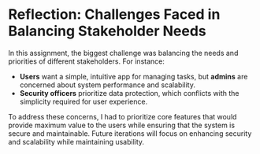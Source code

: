 
# Reflection: Challenges Faced in Balancing Stakeholder Needs

In this assignment, the biggest challenge was balancing the needs and priorities of different stakeholders. For instance:
- **Users** want a simple, intuitive app for managing tasks, but **admins** are concerned about system performance and scalability.
- **Security officers** prioritize data protection, which conflicts with the simplicity required for user experience.

To address these concerns, I had to prioritize core features that would provide maximum value to the users while ensuring that the system is secure and maintainable. Future iterations will focus on enhancing security and scalability while maintaining usability.
